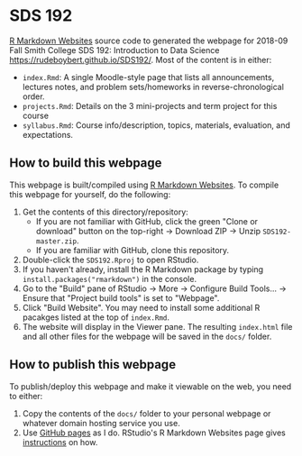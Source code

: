 # SDS 192

[R Markdown Websites](https://rmarkdown.rstudio.com/rmarkdown_websites.htm) source code to generated the webpage for 2018-09 Fall Smith College SDS 192: Introduction to Data Science <https://rudeboybert.github.io/SDS192/>. Most of the content is in either:

* `index.Rmd`: A single Moodle-style page that lists all announcements, lectures notes, and problem sets/homeworks in reverse-chronological order.
* `projects.Rmd`: Details on the 3 mini-projects and term project for this course
* `syllabus.Rmd`: Course info/description, topics, materials, evaluation, and expectations.


## How to build this webpage

This webpage is built/compiled using [R Markdown
Websites](https://rmarkdown.rstudio.com/rmarkdown_websites.htm). To compile this
webpage for yourself, do the following:

1. Get the contents of this directory/repository:
    + If you are not familiar with GitHub, click the green "Clone or download" button on the top-right -> Download ZIP -> Unzip `SDS192-master.zip`.
    + If you are familiar with GitHub, clone this repository.
1. Double-click the `SDS192.Rproj` to open RStudio.
1. If you haven't already, install the R Markdown package by typing `install.packages("rmarkdown")` in the console.
1. Go to the "Build" pane of RStudio -> More -> Configure Build Tools... -> Ensure that "Project build tools" is set to "Webpage".
1. Click "Build Website". You may need to install some additional R pacakges listed at the top of `index.Rmd`.
1. The website will display in the Viewer pane. The resulting `index.html` file and all other files for the webpage will be saved in the `docs/` folder.


## How to publish this webpage

To publish/deploy this webpage and make it viewable on the web, you need to either:

1. Copy the contents of the `docs/` folder to your personal webpage or whatever
domain hosting service you use.
1. Use [GitHub pages](https://pages.github.com/) as I do. RStudio's R Markdown Websites page gives [instructions](http://rmarkdown.rstudio.com/rmarkdown_websites.html#publishing_websites) on how.
